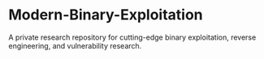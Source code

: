 # Modern-Binary-Exploitation
A private research repository for cutting-edge binary exploitation, reverse engineering, and vulnerability research.
